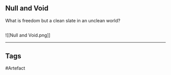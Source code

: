 ## Null and Void
What is freedom but a clean slate
in an unclean world?
## 
![[Null and Void.png]]

---
## Tags
#Artefact